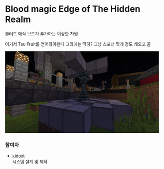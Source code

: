 # Blood magic Edge of The Hidden Realm

블러드 매직 모드가 추가하는 이상한 차원.

여기서 Tau Fruit를 얻어와야한다 그외에는 딱히? 그냥 스포너 몇개 정도 캐오고 끝

![메인](../../asset/systems/bl_edge_of_the_hidden_realm/main.jpg)

### 참여자
<!-- tag_source_open:link_list:member_contribute -->
- [kidoxt](../members/kidoxt.md)  
시스템 설계 및 제작
<!-- tag_close-->